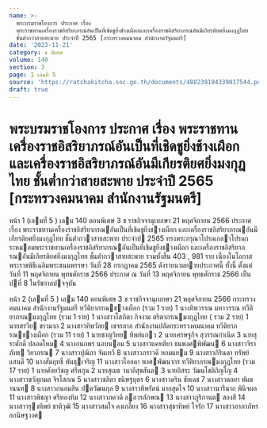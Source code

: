 ```yaml
---
name: >-
  พระบรมราชโองการ ประกาศ เรื่อง
  พระราชทานเครื่องราชอิสริยาภรณ์อันเป็นที่เชิดชูยิ่งช้างเผือกและเครื่องราชอิสริยาภรณ์อันมีเกียรติยศยิ่งมงกุฎไทย
  ชั้นต่ำกว่าสายสะพาย ประจำปี 2565 [กระทรวงคมนาคม สำนักงานรัฐมนตรี]
date: '2023-11-21'
category: ข พิเศษ
volume: 140
section: 3
page: 1 เล่มที่ 5
source: 'https://ratchakitcha.soc.go.th/documents/488239194339017544.pdf'
draft: true
---
```


# พระบรมราชโองการ ประกาศ เรื่อง พระราชทานเครื่องราชอิสริยาภรณ์อันเป็นที่เชิดชูยิ่งช้างเผือกและเครื่องราชอิสริยาภรณ์อันมีเกียรติยศยิ่งมงกุฎไทย ชั้นต่ำกว่าสายสะพาย ประจำปี 2565 [กระทรวงคมนาคม สำนักงานรัฐมนตรี]

หน้า 1 (เลมที่ 5 ) เลม 140 ตอนพิเศษ 3 ข ราชกิจจานุเบกษา 21 พฤศจิกายน 2566 ประกาศ เรื่อง พระราชทานเครื่องราชอิสริยาภรณอันเป็นที่เชิดชูยิ่งชางเผือก และเครื่องราชอิสริยาภรณอันมีเกียรติยศยิ่งมงกุฎไทย ชั้นต่ํากวาสายสะพาย ประจําป 2565 ทรงพระกรุณาโปรดเกลาโปรดกระหมอมพระราชทานเครื่องราชอิสริยาภรณอันเป็นที่เชิดชูยิ่งชางเผือก และเครื่องราชอิสริยาภรณอันมีเกียรติยศยิ่งมงกุฎไทย ชั้นต่ํากวาสายสะพาย รวมทั้งสิ้น 403 , 981 ราย เนื่องในโอกาสพระราชพิธีเฉลิมพระชนมพรรษา วันที่ 28 กรกฎาคม 2565 ดังรายนามทายประกาศนี้ ทั้งนี้ ตั้งแต่วันที่ 11 พฤศจิกายน พุทธศักราช 2566 ประกาศ ณ วันที่ 13 พฤศจิกายน พุทธศักราช 2566 เป็นปที่ 8 ในรัชกาลปจจุบัน

หน้า 2 (เลมที่ 5 ) เลม 140 ตอนพิเศษ 3 ข ราชกิจจานุเบกษา 21 พฤศจิกายน 2566 กระทรวงคมนาคม สํานักงานรัฐมนตรี ทวีติยาภรณชางเผือก (รวม 1 ราย) 1 นางทิพวรรณ มหาวรรณ ทวีติยาภรณมงกุฎไทย (รวม 1 ราย) 1 นางสาวโสภิตา กิจงาม ตริตาภรณมงกุฎไทย ( รวม 2 ราย) 1 นายสรวีย ขาวมาก 2 นางสาวทิพวัลย เขจรลาภ สํานักงานปลัดกระทรวงคมนาคม ทวีติยาภรณชางเผือก (รวม 11 ราย) 1 นายชาญวิทย ทิพย์แกว 2 นายเศรษฐกิจ สุวรรณกําเนิด 3 นายสุระศักดิ์ ปลอดใหม 4 นางกนกพร นอบนอม 5 นางสาวแคทลียา ธนพงศพิพัฒน 6 นางสาวจิราภัทธ วิยาภรณ 7 นางสาวปุณิกา จันเทวี 8 นางสาวภราวดี หอมแยม 9 นางสาวภิรินดา ทรัพย์แสนดี 10 นางสัมฤทธิ์ พันธุเจริญ 11 นางสาวไอลดา พงศพัฒนากร ทวีติยาภรณมงกุฎไทย (รวม 17 ราย) 1 นายศัลยวิชญ ศรีศกุน 2 นายสุเมธ วนาลีสุขสันต 3 นายอิสระ วัฒนโชติภิญโญ 4 นางสาวขวัญกมล จิรโสภณ 5 นางสาวชลิตา ขนิษฐบุตร 6 นางสาวดริน ชัยเดช 7 นางสาวดลยา พันธานนท 8 นางสาวถนอมสิน ปตวัฒนกุล 9 นางสาวทิพรัตน์ มากสุดใจ 10 นางสาวนารีนาถ พินิจผล 11 นางสาวพิชญา ศรีทองทิม 12 นางสาวภควดี ลอวรลักษณ 13 นางสาวภูริกานต สองสี 14 นางสาวรุงทิพย์ ชาติวุฒิ 15 นางสาวสมใจ คงเกลี้ยง 16 นางสาวสุธาทิพย์ ใจรัก 17 นางสาวอาภาภัทร อกนิษฐวงศ

